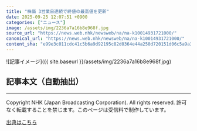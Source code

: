 ```yaml
---
title: "株価 3営業日連続で終値の最高値を更新"
date: 2025-09-25 12:07:51 +0900
categories: ["ニュース"]
image: /assets/img/2236a7a16b8e968f.jpg
source_url: "https://news.web.nhk/newsweb/na/na-k10014931721000/"
canonical_url: "https://news.web.nhk/newsweb/na/na-k10014931721000/"
content_sha: "e99e3c011cdc41c5b6a9d92195c82d0364e44a250d720151d06c5a9a3a969b05"
---
```


![記事イメージ]({{ site.baseurl }}/assets/img/2236a7a16b8e968f.jpg)

## 記事本文（自動抽出）
<div><div class="_13tndsj2"><nav aria-label="フッターサイトナビゲーション" class="_13tndsj4"></nav><hr class="esl7kn2s esl7kn1l esl7kn1n _14xli2ae"><p class="esl7kn2s esl7kn1m esl7kn1o _1yvk0f68 _1lugom81">Copyright NHK (Japan Broadcasting Corporation). All rights reserved. 許可なく転載することを禁じます。このページは受信料で制作しています。</p></div></div>

[出典はこちら](https://news.web.nhk/newsweb/na/na-k10014931721000/)
